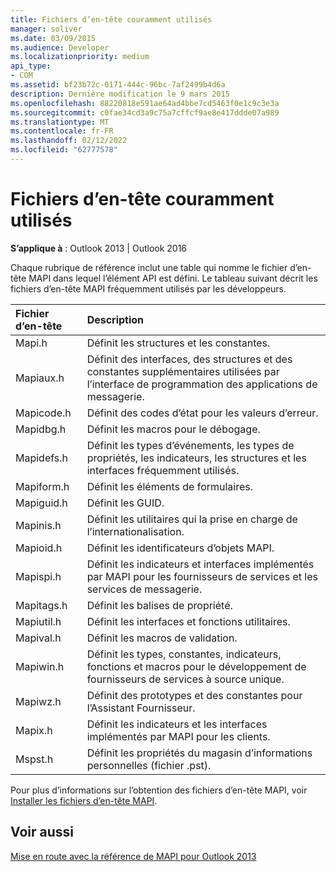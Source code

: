 ```yaml
---
title: Fichiers d’en-tête couramment utilisés
manager: soliver
ms.date: 03/09/2015
ms.audience: Developer
ms.localizationpriority: medium
api_type:
- COM
ms.assetid: bf23b72c-0171-444c-96bc-7af2499b4d6a
description: Dernière modification le 9 mars 2015
ms.openlocfilehash: 88220818e591ae64ad4bbe7cd5463f0e1c9c3e3a
ms.sourcegitcommit: c0fae34cd3a9c75a7cffcf9ae8e417ddde07a989
ms.translationtype: MT
ms.contentlocale: fr-FR
ms.lasthandoff: 02/12/2022
ms.locfileid: "62777578"
---
```

# <a name="commonly-used-header-files"></a>Fichiers d’en-tête couramment utilisés

  
  
**S’applique à** : Outlook 2013 | Outlook 2016 
  
Chaque rubrique de référence inclut une table qui nomme le fichier d’en-tête MAPI dans lequel l’élément API est défini. Le tableau suivant décrit les fichiers d’en-tête MAPI fréquemment utilisés par les développeurs.
  
|**Fichier d’en-tête**|**Description**|
|:-----|:-----|
|Mapi.h  <br/> |Définit les structures et les constantes. |
|Mapiaux.h  <br/> |Définit des interfaces, des structures et des constantes supplémentaires utilisées par l’interface de programmation des applications de messagerie. |
|Mapicode.h  <br/> |Définit des codes d’état pour les valeurs d’erreur. |
|Mapidbg.h  <br/> |Définit les macros pour le débogage. |
|Mapidefs.h  <br/> |Définit les types d’événements, les types de propriétés, les indicateurs, les structures et les interfaces fréquemment utilisés. |
|Mapiform.h  <br/> |Définit les éléments de formulaires. |
|Mapiguid.h  <br/> |Définit les GUID. |
|Mapinis.h  <br/> |Définit les utilitaires qui la prise en charge de l’internationalisation. |
|Mapioid.h  <br/> |Définit les identificateurs d’objets MAPI. |
|Mapispi.h  <br/> |Définit les indicateurs et interfaces implémentés par MAPI pour les fournisseurs de services et les services de messagerie. |
|Mapitags.h  <br/> |Définit les balises de propriété. |
|Mapiutil.h  <br/> |Définit les interfaces et fonctions utilitaires. |
|Mapival.h  <br/> |Définit les macros de validation. |
|Mapiwin.h  <br/> |Définit les types, constantes, indicateurs, fonctions et macros pour le développement de fournisseurs de services à source unique. |
|Mapiwz.h  <br/> |Définit des prototypes et des constantes pour l’Assistant Fournisseur. |
|Mapix.h  <br/> |Définit les indicateurs et les interfaces implémentés par MAPI pour les clients. |
|Mspst.h  <br/> |Définit les propriétés du magasin d’informations personnelles (fichier .pst). |
   
Pour plus d’informations sur l’obtention des fichiers d’en-tête MAPI, voir [Installer les fichiers d’en-tête MAPI](how-to-install-mapi-header-files.md).
  
## <a name="see-also"></a>Voir aussi



[Mise en route avec la référence de MAPI pour Outlook 2013](getting-started-with-the-outlook-mapi-reference.md)

